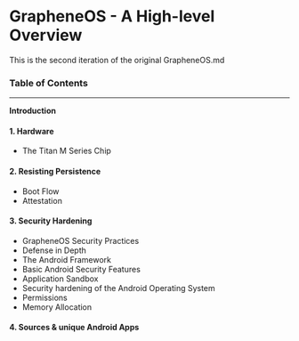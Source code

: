 # GrapheneOS - A High-level Overview 

This is the second iteration of the original GrapheneOS.md

### Table of Contents
---

**Introduction**
#### 1. Hardware
- The Titan M Series Chip
#### 2. Resisting Persistence
- Boot Flow
- Attestation
#### 3. Security Hardening
- GrapheneOS Security Practices
- Defense in Depth
- The Android Framework
- Basic Android Security Features
- Application Sandbox
- Security hardening of the Android Operating System
- Permissions
- Memory Allocation

#### 4. Sources & unique Android Apps
